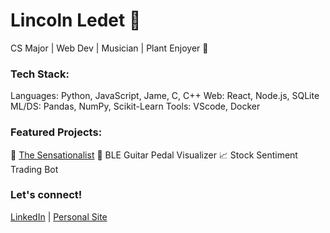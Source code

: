 <div align="left">

# Lincoln Ledet 👋

 CS Major | Web Dev | Musician | Plant Enjoyer 🌱

### Tech Stack:
 Languages: Python, JavaScript, Jame, C, C++
 Web: React, Node.js, SQLite
 ML/DS: Pandas, NumPy, Scikit-Learn
 Tools: VScode, Docker

### Featured Projects:
 📰 [The Sensationalist](https://www.the-sensationalist.xyz/)
 🎸 BLE Guitar Pedal Visualizer
 📈 Stock Sentiment Trading Bot

### Let's connect!
[LinkedIn](https://www.linkedin.com/in/lincoln-ledet/) | [Personal Site](https://theycallme.link/)

<br>


</div>
